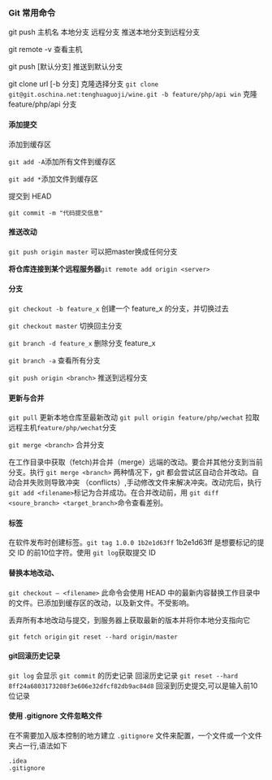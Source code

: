 ### Git 常用命令

git push 主机名 本地分支 远程分支 推送本地分支到远程分支

git remote -v 查看主机

git push [默认分支] 推送到默认分支

git clone url [-b 分支] 克隆选择分支
`git clone git@git.oschina.net:tenghuaguoji/wine.git -b feature/php/api win` 克隆 feature/php/api 分支

#### 添加提交

添加到缓存区

`git add -A`添加所有文件到缓存区

`git add *`添加文件到缓存区

提交到 HEAD

`git commit -m "代码提交信息"`

#### 推送改动

`git push origin master` 可以把master换成任何分支

**将仓库连接到某个远程服务器**`git remote add origin <server>`

#### 分支

`git checkout -b feature_x` 创建一个 feature_x 的分支，并切换过去

`git checkout master` 切换回主分支

`git branch -d feature_x` 删除分支 feature_x

`git branch -a` 查看所有分支

`git push origin <branch>` 推送到远程分支

#### 更新与合并

`git pull` 更新本地仓库至最新改动
`git pull origin feature/php/wechat` 拉取远程主机`feature/php/wechat`分支

`git merge <branch>` 合并分支

在工作目录中获取（fetch)并合并（merge）远端的改动。要合并其他分支到当前分支。执行 `git merge <branch>` 两种情况下，git 都会尝试区自动合并改动。自动合并失败则导致冲突 （conflicts）,手动修改文件来解决冲突。改动完后，执行 `git add <filename>`标记为合并成功。在合并改动前，用 `git diff <soure_branch> <target_branch>`命令查看差别。

#### 标签

在软件发布时创建标签。`git tag 1.0.0 1b2e1d63ff`  1b2e1d63ff 是想要标记的提交 ID 的前10位字符。使用 `git log`获取提交 ID

#### 替换本地改动、

`git checkout — <filename>` 此命令会使用 HEAD 中的最新内容替换工作目录中的文件。已添加到缓存区的改动，以及新文件。不受影响。

丢弃所有本地改动与提交，到服务器上获取最新的版本并将你本地分支指向它

`git fetch origin` `git reset --hard origin/master`
#### git回滚历史记录
`git log` 会显示 `git commit` 的历史记录
回滚历史记录 `git reset --hard 8ff24a6803173208f3e606e32dfcf82db9ac84d8` 回滚到历史提交,可以是输入前10位记录

#### 使用 .gitignore 文件忽略文件
在不需要加入版本控制的地方建立 `.gitignore` 文件来配置，一个文件或一个文件夹占一行,语法如下
```
.idea
.gitignore
```